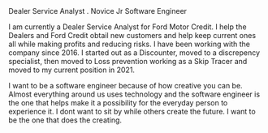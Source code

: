 <html>
  <head>
    <title> Elissa Olivas </title>
  <head>
  <body> 
    <hd1> Dealer Service Analyst . Novice Jr Software Engineer </hd1>
    <p> I am currently a Dealer Service Analyst for Ford Motor Credit. I help the Dealers and Ford Credit obtail new customers and help keep current ones all while making profits and reducing risks. I have been working with the company since 2016. I started out as a Discounter, moved to a discrepency specialist, then moved to Loss prevention working as a Skip Tracer and moved to my current position in 2021. </p>
    <p> I want to be a software engineer because of how creative you can be. Almost everything around us uses technology and the software engineer is the one that helps make it a possibility for the everyday person to experience it. I dont want to sit by while others create the future. I want to be the one that does the creating. </p>
  <body>
